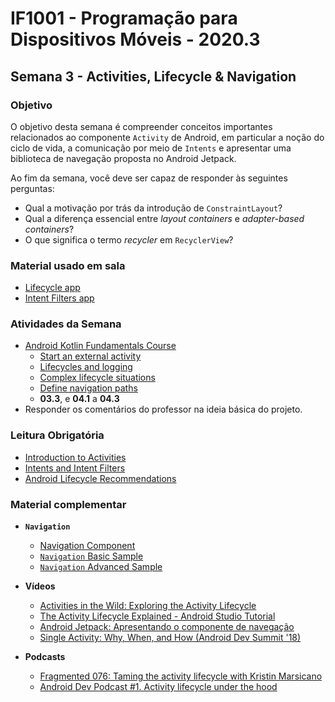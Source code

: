 # IF1001 - Programação para Dispositivos Móveis - 2020.3

## Semana 3 - Activities, Lifecycle & Navigation

### Objetivo

O objetivo desta semana é compreender conceitos importantes relacionados ao componente `Activity` de Android, em particular a noção do ciclo de vida, a comunicação por meio de `Intents` e apresentar uma biblioteca de navegação proposta no Android Jetpack.

Ao fim da semana, você deve ser capaz de responder às seguintes perguntas: 

- Qual a motivação por trás da introdução de `ConstraintLayout`?
- Qual a diferença essencial entre _layout containers_ e _adapter-based containers_?
- O que significa o termo _recycler_ em `RecyclerView`?

### Material usado em sala

- [Lifecycle app]()
- [Intent Filters app]()

### Atividades da Semana

- [Android Kotlin Fundamentals Course](https://codelabs.developers.google.com/android-kotlin-fundamentals/)
  - [Start an external activity](https://codelabs.developers.google.com/codelabs/kotlin-android-training-start-external-activity/index.html?index=..%2F..android-kotlin-fundamentals#1)
  - [Lifecycles and logging](https://codelabs.developers.google.com/codelabs/kotlin-android-training-lifecycles-logging/#0)
  - [Complex lifecycle situations](https://codelabs.developers.google.com/codelabs/kotlin-android-training-complex-lifecycle/index.html?index=..%2F..android-kotlin-fundamentals#2)
  - [Define navigation paths](https://codelabs.developers.google.com/codelabs/kotlin-android-training-add-navigation/index.html?index=..%2F..android-kotlin-fundamentals#0) 
  - **03.3**, e **04.1** a **04.3**
- Responder os comentários do professor na ideia básica do projeto.

### Leitura Obrigatória
- [Introduction to Activities](https://developer.android.com/guide/components/activities/intro-activities)
- [Intents and Intent Filters](https://developer.android.com/guide/components/intents-filters)
- [Android Lifecycle Recommendations](https://gist.github.com/kaushikgopal/5c1b029798b73c73193d)

### Material complementar

- **`Navigation`** 
  - [Navigation Component](https://developer.android.com/guide/navigation)
  - [`Navigation` Basic Sample](https://github.com/android/architecture-components-samples/tree/master/NavigationBasicSample)
  - [`Navigation` Advanced Sample](https://github.com/android/architecture-components-samples/tree/master/NavigationAdvancedSample)
 
- **Vídeos**
  - [Activities in the Wild: Exploring the Activity Lifecycle](https://academy.realm.io/posts/activities-in-the-wild-exploring-the-activity-lifecycle-android/)
  - [The Activity Lifecycle Explained - Android Studio Tutorial](https://www.youtube.com/watch?v=UJN3AL4tiqw)
  - [Android Jetpack: Apresentando o componente de navegação](https://www.youtube.com/watch?v=Y0Cs2MQxyIs)
  - [Single Activity: Why, When, and How (Android Dev Summit '18)](https://www.youtube.com/watch?v=2k8x8V77CrU)

- **Podcasts**
  - [Fragmented 076: Taming the activity lifecycle with Kristin Marsicano](https://fragmentedpodcast.com/tag/activity-lifecycle/)
  - [Android Dev Podcast #1. Activity lifecycle under the hood](https://devpodcast.app/android-dev-podcast-1/)
  